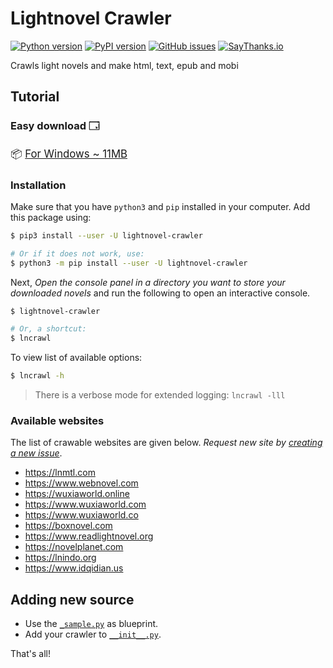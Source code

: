 # Lightnovel Crawler

[![Python version](https://img.shields.io/pypi/pyversions/lightnovel-crawler.svg)](https://pypi.org/project/lightnovel-crawler)
[![PyPI version](https://img.shields.io/pypi/v/lightnovel-crawler.svg)](https://pypi.org/project/lightnovel-crawler)
[![GitHub issues](https://img.shields.io/github/issues/dipu-bd/lightnovel-crawler.svg)](https://github.com/dipu-bd/lightnovel-crawler/issues)
[![SayThanks.io](https://img.shields.io/badge/Say%20Thanks-!-1EAEDB.svg)](https://saythanks.io/to/dipu-bd)
<!-- [![PyPI - Format](https://img.shields.io/pypi/format/lightnovel-crawler.svg)](https://pypi.org/project/lightnovel-crawler) -->
<!-- [![PyPI - Status](https://img.shields.io/pypi/status/lightnovel-crawler.svg)](https://pypi.org/project/lightnovel-crawler) -->
<!-- [![GitHub contributors](https://img.shields.io/github/contributors/dipu-bd/lightnovel-crawler.svg)](https://github.com/dipu-bd/lightnovel-crawler) -->
<!-- [![GitHub pull requests](https://img.shields.io/github/issues-pr/dipu-bd/lightnovel-crawler.svg)](https://github.com/dipu-bd/lightnovel-crawler/pulls) -->
<!-- [![GitHub closed issues](https://img.shields.io/github/issues-closed/dipu-bd/lightnovel-crawler.svg)](https://github.com/dipu-bd/lightnovel-crawler/issues?utf8=%E2%9C%93&q=is%3Aissue+is%3Aclosed+) -->
<!-- [![GitHub](https://img.shields.io/github/license/dipu-bd/lightnovel-crawler.svg)](https://github.com/dipu-bd/lightnovel-crawler/blob/master/VERSION) -->

Crawls light novels and make html, text, epub and mobi

## Tutorial

### Easy download 🗔

<big>📦 <a href="https://github.com/dipu-bd/lightnovel-crawler/releases/download/v2.5.0/lncrawl.exe">For Windows ~ 11MB</a></big>

### Installation

Make sure that you have `python3` and `pip` installed in your computer. Add this package using:

```bash
$ pip3 install --user -U lightnovel-crawler

# Or if it does not work, use:
$ python3 -m pip install --user -U lightnovel-crawler
```

Next, *Open the console panel in a directory you want to store your downloaded novels* and
run the following to open an interactive console.

```bash
$ lightnovel-crawler

# Or, a shortcut:
$ lncrawl
```

To view list of available options:

```bash
$ lncrawl -h
```

> There is a verbose mode for extended logging: `lncrawl -lll`

### Available websites

The list of crawable websites are given below. *Request new site by [creating a new issue](https://github.com/dipu-bd/lightnovel-crawler/issues)*.

- https://lnmtl.com
- https://www.webnovel.com
- https://wuxiaworld.online
- https://www.wuxiaworld.com
- https://www.wuxiaworld.co
- https://boxnovel.com
- https://www.readlightnovel.org
- https://novelplanet.com
- https://lnindo.org
- https://www.idqidian.us

## Adding new source

- Use the [`_sample.py`](https://github.com/dipu-bd/lightnovel-crawler/blob/master/lightnovel_crawler/_sample.py) as blueprint.
- Add your crawler to [`__init__.py`](https://github.com/dipu-bd/lightnovel-crawler/blob/master/lightnovel_crawler/__init__.py).

That's all!
